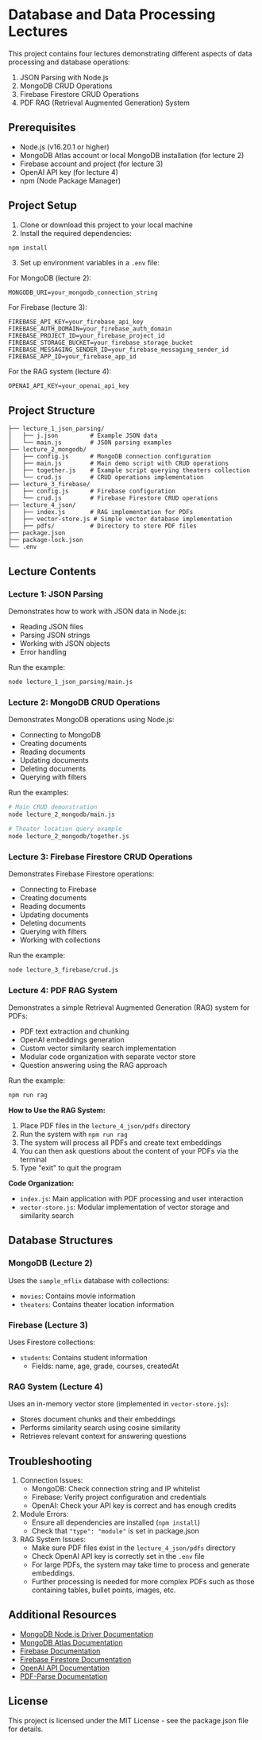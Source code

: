 # Database and Data Processing Lectures

This project contains four lectures demonstrating different aspects of data processing and database operations:

1. JSON Parsing with Node.js
2. MongoDB CRUD Operations
3. Firebase Firestore CRUD Operations
4. PDF RAG (Retrieval Augmented Generation) System

## Prerequisites

- Node.js (v16.20.1 or higher)
- MongoDB Atlas account or local MongoDB installation (for lecture 2)
- Firebase account and project (for lecture 3)
- OpenAI API key (for lecture 4)
- npm (Node Package Manager)

## Project Setup

1. Clone or download this project to your local machine
2. Install the required dependencies:

```bash
npm install
```

3. Set up environment variables in a `.env` file:

For MongoDB (lecture 2):

```plaintext
MONGODB_URI=your_mongodb_connection_string
```

For Firebase (lecture 3):

```plaintext
FIREBASE_API_KEY=your_firebase_api_key
FIREBASE_AUTH_DOMAIN=your_firebase_auth_domain
FIREBASE_PROJECT_ID=your_firebase_project_id
FIREBASE_STORAGE_BUCKET=your_firebase_storage_bucket
FIREBASE_MESSAGING_SENDER_ID=your_firebase_messaging_sender_id
FIREBASE_APP_ID=your_firebase_app_id
```

For the RAG system (lecture 4):

```plaintext
OPENAI_API_KEY=your_openai_api_key
```

## Project Structure

```plaintext
├── lecture_1_json_parsing/
│   ├── j.json         # Example JSON data
│   └── main.js        # JSON parsing examples
├── lecture_2_mongodb/
│   ├── config.js      # MongoDB connection configuration
│   ├── main.js        # Main demo script with CRUD operations
│   ├── together.js    # Example script querying theaters collection
│   └── crud.js        # CRUD operations implementation
├── lecture_3_firebase/
│   ├── config.js      # Firebase configuration
│   └── crud.js        # Firebase Firestore CRUD operations
├── lecture_4_json/
│   ├── index.js       # RAG implementation for PDFs
│   ├── vector-store.js # Simple vector database implementation
│   ├── pdfs/          # Directory to store PDF files
├── package.json
├── package-lock.json
└── .env
```

## Lecture Contents

### Lecture 1: JSON Parsing

Demonstrates how to work with JSON data in Node.js:

- Reading JSON files
- Parsing JSON strings
- Working with JSON objects
- Error handling

Run the example:

```bash
node lecture_1_json_parsing/main.js
```

### Lecture 2: MongoDB CRUD Operations

Demonstrates MongoDB operations using Node.js:

- Connecting to MongoDB
- Creating documents
- Reading documents
- Updating documents
- Deleting documents
- Querying with filters

Run the examples:

```bash
# Main CRUD demonstration
node lecture_2_mongodb/main.js

# Theater location query example
node lecture_2_mongodb/together.js
```

### Lecture 3: Firebase Firestore CRUD Operations

Demonstrates Firebase Firestore operations:

- Connecting to Firebase
- Creating documents
- Reading documents
- Updating documents
- Deleting documents
- Querying with filters
- Working with collections

Run the example:

```bash
node lecture_3_firebase/crud.js
```

### Lecture 4: PDF RAG System

Demonstrates a simple Retrieval Augmented Generation (RAG) system for PDFs:

- PDF text extraction and chunking
- OpenAI embeddings generation
- Custom vector similarity search implementation
- Modular code organization with separate vector store
- Question answering using the RAG approach

Run the example:

```bash
npm run rag
```

**How to Use the RAG System:**

1. Place PDF files in the `lecture_4_json/pdfs` directory
2. Run the system with `npm run rag`
3. The system will process all PDFs and create text embeddings
4. You can then ask questions about the content of your PDFs via the terminal
5. Type "exit" to quit the program

**Code Organization:**
- `index.js`: Main application with PDF processing and user interaction
- `vector-store.js`: Modular implementation of vector storage and similarity search

## Database Structures

### MongoDB (Lecture 2)

Uses the `sample_mflix` database with collections:

- `movies`: Contains movie information
- `theaters`: Contains theater location information

### Firebase (Lecture 3)

Uses Firestore collections:

- `students`: Contains student information
  - Fields: name, age, grade, courses, createdAt

### RAG System (Lecture 4)

Uses an in-memory vector store (implemented in `vector-store.js`):

- Stores document chunks and their embeddings
- Performs similarity search using cosine similarity
- Retrieves relevant context for answering questions

## Troubleshooting

1. Connection Issues:
   - MongoDB: Check connection string and IP whitelist
   - Firebase: Verify project configuration and credentials
   - OpenAI: Check your API key is correct and has enough credits
2. Module Errors:
   - Ensure all dependencies are installed (`npm install`)
   - Check that `"type": "module"` is set in package.json
3. RAG System Issues:
   - Make sure PDF files exist in the `lecture_4_json/pdfs` directory
   - Check OpenAI API key is correctly set in the `.env` file
   - For large PDFs, the system may take time to process and generate embeddings.
   - Further processing is needed for more complex PDFs such as those containing tables, bullet points, images, etc.

## Additional Resources

- [MongoDB Node.js Driver Documentation](https://www.mongodb.com/docs/drivers/node/current/)
- [MongoDB Atlas Documentation](https://www.mongodb.com/docs/atlas/)
- [Firebase Documentation](https://firebase.google.com/docs)
- [Firebase Firestore Documentation](https://firebase.google.com/docs/firestore)
- [OpenAI API Documentation](https://platform.openai.com/docs/api-reference)
- [PDF-Parse Documentation](https://www.npmjs.com/package/pdf-parse)

## License

This project is licensed under the MIT License - see the package.json file for details.
